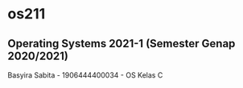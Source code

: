 # os211
Operating Systems 2021-1 (Semester Genap 2020/2021)
--------------------------------------------------
Basyira Sabita - 1906444400034 - OS Kelas C 


